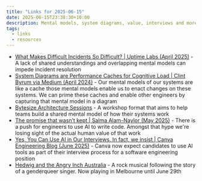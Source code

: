 ```yaml
---
title: "Links for 2025-06-15"
date: 2025-06-15T23:38:30+10:00
description: Mental models, system diagrams, value, interviews and more
tags:
  - links
  - resources
---
```


- [What Makes Difficult Incidents So Difficult? | Uptime Labs (April 2025)](https://uptimelabs.io/what-makes-difficult-incidents-so-difficult/) - A lack of shared understandings and overlapping mental models can impede incident resolution
- [System Diagrams are Performance Caches for Cognitive Load | Clint Byrum via Medium (April 2024)](https://medium.com/@Spamaps/system-diagrams-are-performance-caches-for-cognitive-load-0a0d383d3bcd) - Our mental models of our systems are like a cache those mental models enable us to enact changes on these systems. We can prime these caches and enable other engineers by capturing that mental model in a diagram
- [Bytesize Architecture Sessions](https://bytesizearchitecturesessions.com/) - A workshop format that aims to help teams build a shared mental model of how their systems work
- [The promise that wasn’t kept | Salma Alam-Naylor (May 2025)](https://whitep4nth3r.com/blog/the-promise-that-wasnt-kept/) - There is a push for engineers to use AI to write code. Amongst that hype we're losing sight of the actual human value of that work
- [Yes, You Can Use AI in Our Interviews. In fact, we insist | Canva Engineering Blog (June 2025)](https://www.canva.dev/blog/engineering/yes-you-can-use-ai-in-our-interviews/) - Canva now expect candidates to use AI tools as part of their interview process for a software engineering position
- [Hedwig and the Angry Inch Australia](https://www.hedwig.com.au/) - A rock musical following the story of a genderqueer singer. Now playing in Melbourne until June 29th
